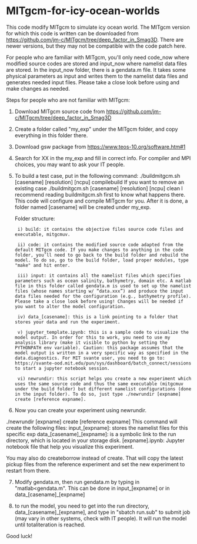 # MITgcm-for-icy-ocean-worlds
This code modify MITgcm to simulate icy ocean world.
The MITgcm version for which this code is written can be downloaded from https://github.com/jm-c/MITgcm/tree/deep_factor_in_Smag3D. 
There are newer versions, but they may not be compatible with the code patch here.

For people who are familiar with MITgcm, you'll only need code_now where modified source codes are stored and input_now where namelist data files are stored. In the input_now folder, there is a gendata.m file. It takes some physical parameters as input and writes them to the namelist data files and generates needed input files. Please take a close look before using and make changes as needed.

Steps for people who are not familiar with MITgcm:
1. Download MITgcm source code from https://github.com/jm-c/MITgcm/tree/deep_factor_in_Smag3D

2. Create a folder called "my_exp" under the MITgcm folder, and copy everything in this folder there.

3. Download gsw package from https://www.teos-10.org/software.htm#1

4. Search for XX in the my_exp and fill in correct info. For compiler and MPI choices, you may want to ask your IT people.

5. To build a test case, put in the following command:
    ./buildmitgcm.sh [casename] [resolution] [ncpu] compilebuild
   If you want to remove an existing case
    ./buildmitgcm.sh [casename] [resolution] [ncpu] clean
   I recommend reading buildmitgcm.sh first to know what happens there.
   This code will configure and compile MITgcm for you. After it is done, a folder named [casename] will be created under my_exp.

    Folder structure:

        i) build: it contains the objective files source code files and executable, mitgcmuv.
    
        ii) code: it contains the modified source code adapted from the default MITgcm code. If you make changes to anything in the code folder, you’ll need to go back to the build folder and rebuild the model. To do so, go to the build folder, load proper modules, type "make" and hit enter.
    
        iii) input: it contains all the namelist files which specifies parameters such as ocean salinity, bathymetry, domain etc. A matlab file in this folder called gendata.m is used to set up the namelist files (whose names starting w/ “data.xxx”) and produce the input data files needed for the configuration (e.g., bathymetry profile). Please take a close look before using! Changes will be needed if you want to alter the model configuration.
    
        iv) data_[casename]: this is a link pointing to a folder that stores your data and run the experiment.
    
        v) jupyter_template.ipynb: this is a sample code to visualize the model output. In order for this to work, you need to use my analysis library (make it visible to python by setting the PYTHONPATH env variable). Caution: this package assumes that the model output is written in a very specific way as specified in the data.diagnostics. For MIT svante user, you need to go to: https://svante-ood.mit.edu/pun/sys/dashboard/batch_connect/sessions to start a jupyter notebook session.
    
        vi) newrundir: this script helps you create a new experiment which uses the same source code and thus the same executable (mitgcmuv under the build folder) but different namelist configurations (done in the input folder). To do so, just type ./newrundir [expname] create [reference expname].

6. Now you can create your experiment using newrundir.

./newrundir [expname] create [reference expname]
This command will create the following files:
     input_[expname]: stores the namelist files for this specific exp
     data_[casename]_[expname]: is a symbolic link to the run directory, which is located in your storage disk.
     [expname].ipynb: Jupyter notebook file that help you visualize this experiment.

You may also do createborrow instead of create. That will copy the latest pickup files from the reference experiment and set the new experiment to restart from there.

7. Modify gendata.m, then run gendata.m by typing in "matlab<gendata.m". This can be done in input_[expname] or in data_[casename]_[expname]

8. to run the model, you need to get into the run directory, data_[casename]_[expname], and type in "sbatch run.sub" to submit job (may vary in other systems, check with IT people). It will run the model until totaliteration is reached.


Good luck! 
